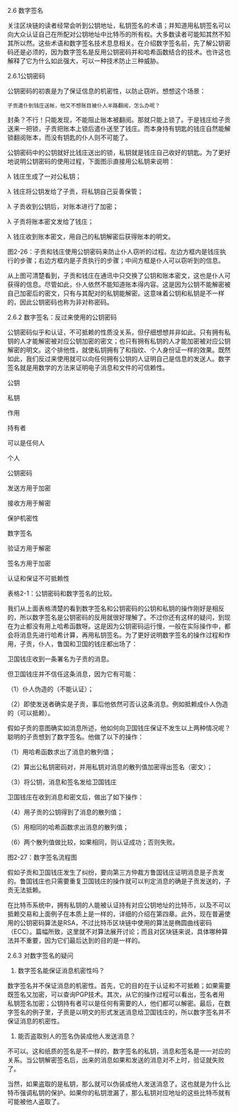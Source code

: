 2.6 数字签名

关注区块链的读者经常会听到公钥地址，私钥签名的术语；并知道用私钥签名可以向大众认证自己在所配对公钥地址中比特币的所有权。大多数读者可能知其然不知其所以然。这些术语和数字签名技术息息相关。在介绍数字签名前，先了解公钥密码还是必须的，因为数字签名是反用公钥密码并和哈希函数结合的技术。也许这也解释了它为什么如此强大，可以一种技术防止三种威胁。

2.6.1公钥密码

公钥密码的初衷是为了保证信息的机密性，以防止窃听。想想这个场景：

```
子贡遣仆到钱庄送帐，他又不想账目被仆人半路翻阅，怎么办呢？
```

封条？不行！只能发现，不能阻止账本被翻阅。那就只能上锁了。于是钱庄给子贡送来一把锁，子贡把账本上锁后遣仆送至了钱庄。而本身持有钥匙的钱庄自然能解锁翻阅账本，而没有钥匙的仆人则不可能了。

公钥密码中的公钥就好比钱庄送出的锁，私钥就是钱庄自己收好的钥匙。为了更好地说明公钥密码的使用过程，下面图示直接用公私钥来说明：

λ    钱庄生成了一对公私钥；

λ    钱庄将公钥发给了子贡，将私钥自己妥善保管；

λ    子贡收到公钥后，对账本进行了加密；

λ    子贡将账本密文发给了钱庄；

λ    钱庄收到账本密文，用自己的私钥解密后获得账本的明文。

图2-26：子贡和钱庄使用公钥密码来防止仆人窃听的过程。左边方框内是钱庄执行的步骤；右边方框内是子贡执行的步骤；中间方框是仆人可以窃听到的信息。

从上图可清楚看到，子贡和钱庄在通讯中只交换了公钥和账本密文，这也是仆人可获得的信息。尽管如此，仆人依然不能知道账本得内容。这是因为公钥不能解密被自己加密后的密文，只有与其配对的私钥能解密。这意味着公钥和私钥是不一样的，因此公钥密码也称为非对称密码。

2.6.2 数字签名：反过来使用的公钥密码

公钥密码似乎和认证，不可抵赖的性质没关系，但仔细想想并非如此。只有拥有私钥的人才能解密被对应公钥加密的密文；也只有拥有私钥的人才能加密被对应公钥解密的明文。这个排他性，就使私钥拥有了和指纹、个人身份证一样的效果。既然如此，我们反过来使用就可以向任何拥有公钥的人证明自己是信息的发送人。数字签名就是用数学的方法来证明电子消息和文件的可信赖性。

公钥

私钥

作用

持有者

可以是任何人

个人

公钥密码

发送方用于加密

接收方用于解密

保护机密性

数字签名

验证方用于解密

签名方用于加密

认证和保证不可抵赖性

表格2-1：公钥密码和数字签名的比较。

我们从上面表格清楚的看到数字签名和公钥密码的公钥和私钥的操作刚好是相反的，所以数字签名是公钥密码的反用就很好理解了。不过你还有这样的疑问，到现在为止都没有用上哈希函数呀。这是因为公钥密码运行慢，一般在实际操作中，都会将消息先进行哈希计算，再用私钥签名。为了更好说明数字签名的操作过程和作用，子贡，仆人，鲁国和卫国的钱庄都出场了：

卫国钱庄收到一条署名为子贡的消息。

但卫国钱庄并不信任这条消息，因为它有可能：

（1）仆人伪造的（不能认证）；

（2）即使发送者确实是子贡，事后他依然可否认这条消息。例如抵赖成仆人伪造的（可以抵赖）。

假如子贡的意图确实如消息所述，他如何向卫国钱庄保证不发生以上两种情况呢？聪明的子贡想到了数字签名。他做了以下的操作：

（1）用哈希函数求出了消息的散列值；

（2）算出公私钥密码对，并用私钥对消息的散列值加密得出签名（密文）；

（3）将公钥，消息和签名发给卫国钱庄

卫国钱庄在收到消息和密文后，做出了如下操作：

（4）用子贡的公钥得到了消息的散列值；

（5）用相同的哈希函数求出消息的散列值；

（6）两个散列值做比较，如果相同，则认证成功；否则失败。

图2-27：数字签名流程图

假如子贡和卫国钱庄发生了纠纷，要向第三方仲裁方鲁国钱庄证明消息是子贡发的。鲁国钱庄也只需要重复卫国钱庄的操作就可以判定消息的确是子贡发送的，子贡无法抵赖。

在比特币系统中，拥有私钥的人能被认证持有对应公钥地址的比特币，以及不可以抵赖交易和上面例子在本质上是一样的，详细的介绍在第四章。此外，现在普遍使用的公钥密码算法是RSA，不过比特币区块链中使用的算法是椭圆曲线密码（ECC）。篇幅所致，这里就不对算法展开讨论；而且对区块链来说，具体哪种算法并不重要，因为它们最后达到的目的是一样的。

2.6.3 对数字签名的疑问

1. 数字签名能保证消息机密性吗？

数字签名并不保证消息的机密性。首先，它的目的在于认证和不可抵赖；如果需要既签名又加密，可以查询PGP技术。其次，从它的操作过程可以看出，签名者用私钥签名加密；公钥持有者可以是任何有需要的人，他们都可以解密。最后，在数字签名的例子里，子贡是以明文的形式发送消息给卫国钱庄的，所以数字签名并不保证消息的机密性。

1. 能否盗取别人的签名伪装成他人发送消息？

不可以。这和纸质的签名是不一样的，数字签名的私钥，消息和签名是一一对应的关系。当公钥解密签名后，出来的消息如果和发送的消息对不上时，验证就失败了。

当然，如果盗取的是私钥，那么就可以伪装成他人发送消息了。这也就是为什么比特币强调私钥的保护。如果你的私钥泄漏了，那么私钥对应地址的这些比特币就有可能被他人盗取了。

